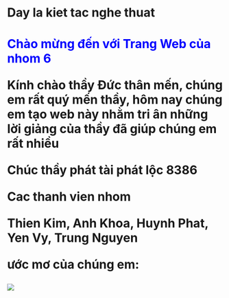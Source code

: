 
<!DOCTYPE html>
<html>
<head>
        <h1> Day la kiet tac nghe thuat <h1>
<head>
<body>
       <p style="color: blue;">Chào mừng đến với Trang Web của nhom 6</p>
   <p style="color: red:"> Kính chào thầy Đức thân mến, chúng em rất quý mến thầy, hôm nay chúng em tạo web này nhằm tri ân những lời giảng của thầy đã giúp chúng em rất nhiều<p>
    <p style="color: yellow:"> Chúc thầy phát tài phát lộc 8386<p>
 <p>Cac thanh vien nhom<p>
                  <p>Thien Kim, Anh Khoa, Huynh Phat, Yen Vy, Trung Nguyen<p>
   <p> ước mơ của chúng em: <p>
  <img src="tải xuống.jfif">
<body>
</html>
